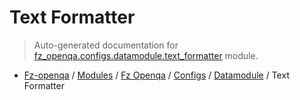 # Text Formatter

> Auto-generated documentation for [fz_openqa.configs.datamodule.text_formatter](blob/master/fz_openqa/configs/datamodule/text_formatter/__init__.py) module.

- [Fz-openqa](../../../../README.md#fz-openqa-index) / [Modules](../../../../MODULES.md#fz-openqa-modules) / [Fz Openqa](../../../index.md#fz-openqa) / [Configs](../../index.md#configs) / [Datamodule](../index.md#datamodule) / Text Formatter
